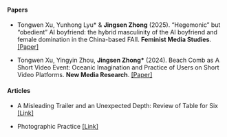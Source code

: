 #### Papers

- Tongwen Xu, Yunhong Lyu* & <strong>Jingsen Zhong</strong> (2025). “Hegemonic” but “obedient” AI boyfriend: the hybrid masculinity of the AI boyfriend and female domination in the China-based FAII. <strong>Feminist Media Studies</strong>. [[Paper]](https://www.tandfonline.com/doi/abs/10.1080/14680777.2025.2478386)

- Tongwen Xu, Yingyin Zhou, <strong>Jingsen Zhong*</strong> (2024). Beach Comb as A Short Video Event: Oceanic Imagination and Practice of Users on Short Video Platforms. <strong>New Media Research</strong>. [[Paper]](https://kns.cnki.net/kcms2/article/abstract?v=9ZlGolWNudK9U4-FxG3Ug-_9eqnxR7YbiNJViEF2LRkowhXgTA6ht0e3J3rFTKId26MLlqmInK_6FsxQr1tJ3n1i0PtMnmj5Xl932N0LTZ3Tbvy4a06Tw-Lt12urT7IwuOXkcRLi686e1-cUkrhsy2fG8URomofTQTJh1AafV7_EjC7l_--atg==&uniplatform=NZKPT&language=CHS)

#### Articles

- A Misleading Trailer and an Unexpected Depth: Review of Table for Six [[Link]](https://mp.weixin.qq.com/s/PgCqgwjTfKQkqqcHVFW7qA)

- Photographic Practice [[Link]](https://mp.weixin.qq.com/s/_2bDvKhtM69hUJARfQsUsw)

